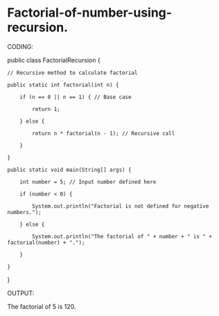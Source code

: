 # Factorial-of-number-using-recursion.
CODING:

public class FactorialRecursion {

    // Recursive method to calculate factorial

    public static int factorial(int n) {

        if (n == 0 || n == 1) { // Base case

            return 1;

        } else {

            return n * factorial(n - 1); // Recursive call

        }

    }

    public static void main(String[] args) {

        int number = 5; // Input number defined here

        if (number < 0) {

            System.out.println("Factorial is not defined for negative numbers.");

        } else {

            System.out.println("The factorial of " + number + " is " + factorial(number) + ".");

        }

    }

}

OUTPUT:

The factorial of 5 is 120.
